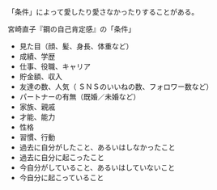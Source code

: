 「条件」によって愛したり愛さなかったりすることがある。

宮崎直子『鋼の自己肯定感』の「条件」

- 見た目（顔、髪、身長、体重など）
- 成績、学歴
- 仕事、役職、キャリア
- 貯金額、収入
- 友達の数、人気（ ＳＮＳのいいねの数、フォロワー数など）
- パートナーの有無（既婚／未婚など）
- 家族、親戚
- 才能、能力
- 性格
- 習慣、行動
- 過去に自分がしたこと、あるいはしなかったこと
- 過去に自分に起こったこと
- 今自分がしていること、あるいはしていないこと
- 今自分に起こっていること
